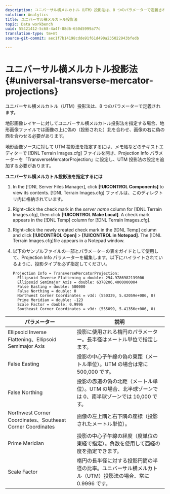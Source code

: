 ```yaml
---
description: ユニバーサル横メルカトル（UTM）投影法は、8 つのパラメーターで定義されます。
solution: Analytics
title: ユニバーサル横メルカトル投影法
topic: Data workbench
uuid: 55421412-5c68-4a4f-88d6-650d5999a77c
translation-type: tm+mt
source-git-commit: aec1f7b14198cdde91f61d490a235022943bfedb

---
```



# ユニバーサル横メルカトル投影法{#universal-transverse-mercator-projections}

ユニバーサル横メルカトル（UTM）投影法は、8 つのパラメーターで定義されます。

地形画像レイヤーに対してユニバーサル横メルカトル投影法を指定する場合、地形画像ファイルでは画像の上に偽の（投影された）北を合わせ、画像の右に偽の西を合わせる必要があります。

地形画像ソースに対して UTM 投影法を指定するには、メモ帳などのテキストエディターで [!DNL Terrain Images.cfg] ファイルを開き、Projection Info パラメーターを「TransverseMercatorProjection」に設定し、UTM 投影法の設定を追加する必要があります。

**ユニバーサル横メルカトル投影法を指定するには**

1. In the [!DNL Server Files Manager], click **[!UICONTROL Components]** to view its contents. [!DNL Terrain Images.cfg] ファイルは、このディレクトリ内に格納されています。

1. Right-click the check mark in the *server name* column for [!DNL Terrain Images.cfg], then click **[!UICONTROL Make Local]**. A check mark appears in the [!DNL Temp] column for [!DNL Terrain Images.cfg].

1. Right-click the newly created check mark in the [!DNL Temp] column and click **[!UICONTROL Open]** > **[!UICONTROL in Notepad]**. The [!DNL Terrain Images.cfg]file appears in a Notepad window.

1. 以下のサンプルファイルの一部とパラメーターの表をガイドとして使用して、Projection Info パラメーターを編集します。以下にハイライトされているように、投影タイプを必ず指定してください。

   ```
   Projection Info = TransverseMercatorProjection:
     Ellipsoid Inverse Flattening = double: 294.9786982139006
     Ellipsoid Semimajor Axis = double: 6378206.4000000004
     False Easting = double: 500000
     False Northing = double: 0
     Northwest Corner Coordinates = v3d: (550339, 5.42059e+006, 0)
     Prime Meridian = double: -123
     Scale Factor = double: 0.9996
     Southeast Corner Coordinates = v3d: (555099, 5.41356e+006, 0)
   ```

| パラメーター | 説明 |
|---|---|
| Ellipsoid Inverse Flattening、Ellipsoid Semimajor Axis | 投影に使用される楕円のパラメーター。長半径はメートル単位で指定します。 |
| False Easting | 投影の中心子午線の偽の東距（メートル単位）。UTM の場合は常に 500,000 です。 |
| False Northing | 投影の赤道の偽の北距（メートル単位）。UTM の場合、北半球ゾーンでは 0、南半球ゾーンでは 10,000 です。 |
| Northwest Corner Coordinates、Southeast Corner Coordinates | 画像の左上隅と右下隅の座標（投影されたメートル単位）。 |
| Prime Meridian | 投影の中心子午線の経度（度単位の東経で指定）。負数を使用して西経の度を指定できます。 |
| Scale Factor | 楕円の長半径に対する投影円筒の半径の比率。ユニバーサル横メルカトル（UTM）投影法の場合、常に 0.9996 です。 |

